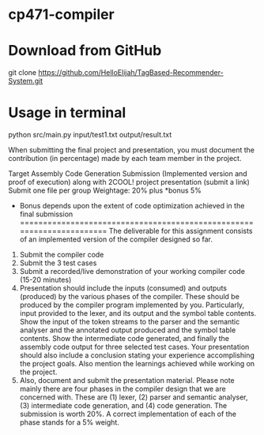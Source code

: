 # cp471-compiler

# Download from GitHub
git clone https://github.com/HelloElijah/TagBased-Recommender-System.git

# Usage in terminal
python src/main.py input/test1.txt output/result.txt

When submitting the final project and presentation,  you  must document the contribution (in percentage) made by each team member in the project.
 
Target Assembly Code Generation Submission (Implemented version and proof of execution)
along with 2COOL! project presentation (submit a link)
Submit one file per group
Weightage: 20% plus *bonus 5%
* Bonus depends upon the extent of code optimization achieved in the final submission
======================================================================
The deliverable for this assignment consists of an implemented version of the compiler designed so far.
1. Submit the compiler code
2. Submit the 3 test cases
3. Submit a recorded/live demonstration of your working compiler code (15-20 minutes)
4. Presentation should include the inputs (consumed) and outputs (produced) by the various phases of the compiler. These should be produced by the compiler program implemented by you. Particularly, input provided to the lexer, and its output and the symbol table contents. Show the input of the token streams to the parser and the semantic analyser and the annotated output produced and the symbol table contents. Show the intermediate code generated, and finally the assembly code output for three selected test cases. Your presentation should also include a conclusion stating your experience accomplishing the project goals. Also mention the learnings achieved while working on the project.
5. Also, document and submit the presentation material.
  Please note mainly there are four phases in the compiler design that we are concerned with. These are (1) lexer, (2) parser and semantic analyser, (3) intermediate code generation, and (4) code generation. The submission is worth 20%. A correct implementation of each of the phase stands for a 5% weight. 